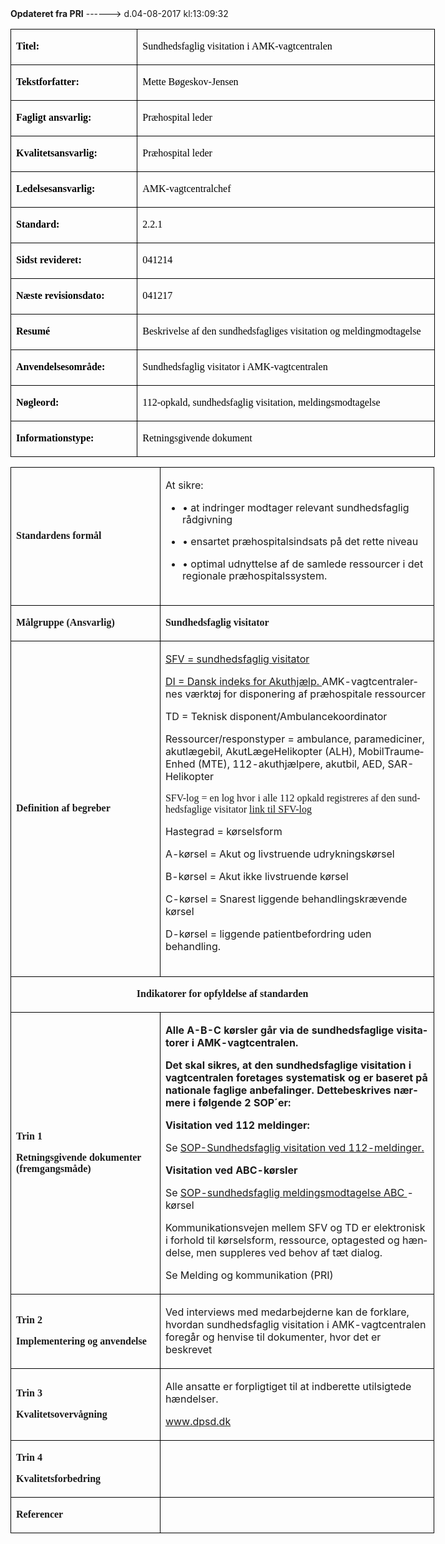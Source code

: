 <!--
.. title: sundhedsfaglig-visitation-i-amkvagtcentralen
.. slug: sundhedsfaglig-visitation-i-amkvagtcentralen
.. date: 2017-08-04 13:09:33 UTC+02:00
.. tags: 
.. category: 
.. link: 
.. description: 
.. type: text
.. hidetitle: True
-->

<div class="alert alert-success" role="alert"><b>Opdateret fra PRI</b>  ------>  d.04-08-2017  kl:13:09:32</div>

<div class="document" id="U53b9ae78ac084486ab4a1ec2fe81b9e4" lang="da-DK" xml:lang="da-DK" xmlns="http://www.w3.org/1999/xhtml">
 <table class="Tabel-Normal" style="width: 509.4pt;">
  <colgroup>
   <col style="width: 144.5pt;"/>
   <col style="width: 364.9pt;"/>
  </colgroup>
  <tbody>
   <tr>
    <td class="tableTop tableLeft" style="border-top-width: 0.5pt; border-top-style: solid; border-top-color: black; border-left-width: 0.5pt; border-left-style: solid; border-left-color: black; width: 144.5pt; background-color: transparent; color: black;">
     <p class="~clause~ Normal">
      <span style="font-family: Verdana; font-weight: bold;">
       Titel:
      </span>
     </p>
    </td>
    <td class="tableTop tableVertical tableRight" style="border-top-width: 0.5pt; border-top-style: solid; border-top-color: black; border-left-width: 0.5pt; border-left-style: solid; border-left-color: black; width: 364.9pt; background-color: transparent; color: black; border-right-width: 0.5pt; border-right-style: solid; border-right-color: black;">
     <p class="~clause~ Normal">
      <span style="font-family: Verdana;">
       Sundhedsfaglig visitation i AMK-vagtcentralen
      </span>
     </p>
    </td>
   </tr>
   <tr>
    <td class="tableLeft tableHorizontal" style="border-left-width: 0.5pt; border-left-style: solid; border-left-color: black; border-top-width: 0.5pt; border-top-style: solid; border-top-color: black; width: 144.5pt; background-color: transparent; color: black;">
     <p class="~clause~ Normal">
      <span style="font-family: Verdana; font-weight: bold;">
       Tekstforfatter:
      </span>
     </p>
    </td>
    <td class="tableHorizontal tableVertical tableRight" style="border-top-width: 0.5pt; border-top-style: solid; border-top-color: black; border-left-width: 0.5pt; border-left-style: solid; border-left-color: black; width: 364.9pt; background-color: transparent; color: black; border-right-width: 0.5pt; border-right-style: solid; border-right-color: black;">
     <p class="~clause~ Normal">
      <span style="font-family: Verdana;">
       Mette Bøgeskov-Jensen
      </span>
     </p>
    </td>
   </tr>
   <tr>
    <td class="tableLeft tableHorizontal" style="border-left-width: 0.5pt; border-left-style: solid; border-left-color: black; border-top-width: 0.5pt; border-top-style: solid; border-top-color: black; width: 144.5pt; background-color: transparent; color: black;">
     <p class="~clause~ Normal">
      <span style="font-family: Verdana; font-weight: bold;">
       Fagligt ansvarlig:
      </span>
     </p>
    </td>
    <td class="tableHorizontal tableVertical tableRight" style="border-top-width: 0.5pt; border-top-style: solid; border-top-color: black; border-left-width: 0.5pt; border-left-style: solid; border-left-color: black; width: 364.9pt; background-color: transparent; color: black; border-right-width: 0.5pt; border-right-style: solid; border-right-color: black;">
     <p class="~clause~ Normal">
      <span style="font-family: Verdana;">
       Præhospital leder
      </span>
     </p>
    </td>
   </tr>
   <tr>
    <td class="tableLeft tableHorizontal" style="border-left-width: 0.5pt; border-left-style: solid; border-left-color: black; border-top-width: 0.5pt; border-top-style: solid; border-top-color: black; width: 144.5pt; background-color: transparent; color: black;">
     <p class="~clause~ Normal">
      <span style="font-family: Verdana; font-weight: bold;">
       Kvalitetsansvarlig:
      </span>
     </p>
    </td>
    <td class="tableHorizontal tableVertical tableRight" style="border-top-width: 0.5pt; border-top-style: solid; border-top-color: black; border-left-width: 0.5pt; border-left-style: solid; border-left-color: black; width: 364.9pt; background-color: transparent; color: black; border-right-width: 0.5pt; border-right-style: solid; border-right-color: black;">
     <p class="~clause~ Normal">
      <span style="font-family: Verdana;">
       Præhospital leder
      </span>
     </p>
    </td>
   </tr>
   <tr>
    <td class="tableLeft tableHorizontal" style="border-left-width: 0.5pt; border-left-style: solid; border-left-color: black; border-top-width: 0.5pt; border-top-style: solid; border-top-color: black; width: 144.5pt; background-color: transparent; color: black;">
     <p class="~clause~ Normal">
      <span style="font-family: Verdana; font-weight: bold;">
       Ledelsesansvarlig:
      </span>
     </p>
    </td>
    <td class="tableHorizontal tableVertical tableRight" style="border-top-width: 0.5pt; border-top-style: solid; border-top-color: black; border-left-width: 0.5pt; border-left-style: solid; border-left-color: black; width: 364.9pt; background-color: transparent; color: black; border-right-width: 0.5pt; border-right-style: solid; border-right-color: black;">
     <p class="~clause~ Normal">
      <span style="font-family: Verdana;">
       AMK-vagtcentralchef
      </span>
     </p>
    </td>
   </tr>
   <tr>
    <td class="tableLeft tableHorizontal" style="border-left-width: 0.5pt; border-left-style: solid; border-left-color: black; border-top-width: 0.5pt; border-top-style: solid; border-top-color: black; width: 144.5pt; background-color: transparent; color: black;">
     <p class="~clause~ Normal">
      <span style="font-family: Verdana; font-weight: bold;">
       Standard:
      </span>
     </p>
    </td>
    <td class="tableHorizontal tableVertical tableRight" style="border-top-width: 0.5pt; border-top-style: solid; border-top-color: black; border-left-width: 0.5pt; border-left-style: solid; border-left-color: black; width: 364.9pt; background-color: transparent; color: black; border-right-width: 0.5pt; border-right-style: solid; border-right-color: black;">
     <p class="~clause~ Normal">
      <span style="font-family: Verdana;">
       2.2.1
      </span>
     </p>
    </td>
   </tr>
   <tr>
    <td class="tableLeft tableHorizontal" style="border-left-width: 0.5pt; border-left-style: solid; border-left-color: black; border-top-width: 0.5pt; border-top-style: solid; border-top-color: black; width: 144.5pt; background-color: transparent; color: black;">
     <p class="~clause~ Normal">
      <span style="font-family: Verdana; font-weight: bold;">
       Sidst revideret:
      </span>
     </p>
    </td>
    <td class="tableHorizontal tableVertical tableRight" style="border-top-width: 0.5pt; border-top-style: solid; border-top-color: black; border-left-width: 0.5pt; border-left-style: solid; border-left-color: black; width: 364.9pt; background-color: transparent; color: black; border-right-width: 0.5pt; border-right-style: solid; border-right-color: black;">
     <p class="~clause~ Normal">
      <span style="font-family: Verdana;">
       041214
      </span>
     </p>
    </td>
   </tr>
   <tr>
    <td class="tableLeft tableHorizontal" style="border-left-width: 0.5pt; border-left-style: solid; border-left-color: black; border-top-width: 0.5pt; border-top-style: solid; border-top-color: black; width: 144.5pt; background-color: transparent; color: black;">
     <p class="~clause~ Normal">
      <span style="font-family: Verdana; font-weight: bold;">
       Næste revisionsdato:
      </span>
     </p>
    </td>
    <td class="tableHorizontal tableVertical tableRight" style="border-top-width: 0.5pt; border-top-style: solid; border-top-color: black; border-left-width: 0.5pt; border-left-style: solid; border-left-color: black; width: 364.9pt; background-color: transparent; color: black; border-right-width: 0.5pt; border-right-style: solid; border-right-color: black;">
     <p class="~clause~ Normal">
      <span style="font-family: Verdana;">
       041217
      </span>
     </p>
    </td>
   </tr>
   <tr>
    <td class="tableLeft tableHorizontal" style="border-left-width: 0.5pt; border-left-style: solid; border-left-color: black; border-top-width: 0.5pt; border-top-style: solid; border-top-color: black; width: 144.5pt; background-color: transparent; color: black;">
     <p class="~clause~ Normal">
      <span style="font-family: Verdana; font-weight: bold;">
       Resumé
      </span>
     </p>
    </td>
    <td class="tableHorizontal tableVertical tableRight" style="border-top-width: 0.5pt; border-top-style: solid; border-top-color: black; border-left-width: 0.5pt; border-left-style: solid; border-left-color: black; width: 364.9pt; background-color: transparent; color: black; border-right-width: 0.5pt; border-right-style: solid; border-right-color: black;">
     <p class="~clause~ Normal">
      <span style="font-family: Verdana;">
       Beskrivelse af den sundhedsfagliges visitation og meldingmodtagelse
      </span>
     </p>
    </td>
   </tr>
   <tr>
    <td class="tableLeft tableHorizontal" style="border-left-width: 0.5pt; border-left-style: solid; border-left-color: black; border-top-width: 0.5pt; border-top-style: solid; border-top-color: black; width: 144.5pt; background-color: transparent; color: black;">
     <p class="~clause~ Normal">
      <span style="font-family: Verdana; font-weight: bold;">
       Anvendelsesområde:
      </span>
     </p>
    </td>
    <td class="tableHorizontal tableVertical tableRight" style="border-top-width: 0.5pt; border-top-style: solid; border-top-color: black; border-left-width: 0.5pt; border-left-style: solid; border-left-color: black; width: 364.9pt; background-color: transparent; color: black; border-right-width: 0.5pt; border-right-style: solid; border-right-color: black;">
     <p class="~clause~ Normal">
      <span style="font-family: Verdana;">
       Sundhedsfaglig visitator i AMK-vagtcentralen
      </span>
     </p>
    </td>
   </tr>
   <tr>
    <td class="tableLeft tableHorizontal" style="border-left-width: 0.5pt; border-left-style: solid; border-left-color: black; border-top-width: 0.5pt; border-top-style: solid; border-top-color: black; width: 144.5pt; background-color: transparent; color: black;">
     <p class="~clause~ Normal">
      <span style="font-family: Verdana; font-weight: bold;">
       Nøgleord:
      </span>
     </p>
    </td>
    <td class="tableHorizontal tableVertical tableRight" style="border-top-width: 0.5pt; border-top-style: solid; border-top-color: black; border-left-width: 0.5pt; border-left-style: solid; border-left-color: black; width: 364.9pt; background-color: transparent; color: black; border-right-width: 0.5pt; border-right-style: solid; border-right-color: black;">
     <p class="~clause~ Normal">
      <span style="font-family: Verdana;">
       112-opkald, sundhedsfaglig visitation, meldingsmodtagelse
      </span>
     </p>
    </td>
   </tr>
   <tr>
    <td class="tableBottom tableLeft tableHorizontal" style="border-bottom-width: 0.5pt; border-bottom-style: solid; border-bottom-color: black; border-left-width: 0.5pt; border-left-style: solid; border-left-color: black; border-top-width: 0.5pt; border-top-style: solid; border-top-color: black; width: 144.5pt; background-color: transparent; color: black;">
     <p class="~clause~ Normal">
      <span style="font-family: Verdana; font-weight: bold;">
       Informationstype:
      </span>
     </p>
    </td>
    <td class="tableBottom tableHorizontal tableVertical tableRight" style="border-bottom-width: 0.5pt; border-bottom-style: solid; border-bottom-color: black; border-top-width: 0.5pt; border-top-style: solid; border-top-color: black; border-left-width: 0.5pt; border-left-style: solid; border-left-color: black; width: 364.9pt; background-color: transparent; color: black; border-right-width: 0.5pt; border-right-style: solid; border-right-color: black;">
     <p class="~clause~ Normal">
      <span style="font-family: Verdana;">
       Retningsgivende dokument
      </span>
     </p>
    </td>
   </tr>
  </tbody>
 </table>
 <p class="~clause~ Normal">
 </p>
 <p class="~clause~ Normal">
 </p>
 <table class="Tabel-Normal" style="width: 508.65pt;">
  <colgroup>
   <col style="width: 179.25pt;"/>
   <col style="width: 329.4pt;"/>
  </colgroup>
  <tbody>
   <tr>
    <td class="tableTop tableLeft" style="border-top-width: 0.5pt; border-top-style: solid; border-top-color: black; border-left-width: 0.5pt; border-left-style: solid; border-left-color: black; width: 179.25pt;">
     <p class="~clause~ Normal">
      <span style="font-family: Verdana; font-weight: bold;">
       Standardens formål
      </span>
     </p>
     <p class="~clause~ Normal">
     </p>
    </td>
    <td class="tableTop tableVertical tableRight" style="border-top-width: 0.5pt; border-top-style: solid; border-top-color: black; border-left-width: 0.5pt; border-left-style: solid; border-left-color: black; width: 329.4pt; border-right-width: 0.5pt; border-right-style: solid; border-right-color: black;">
     <p class="~clause~ Normal">
      <span>
       At sikre:
      </span>
     </p>
     <ul class="list46">
      <li>
       <p class="~clause~ Listeafsnit level0" style="line-height: 14pt;">
        <span class="item">
         •
        </span>
        <span>
         at indringer modtager relevant sundhedsfaglig rådgivning
        </span>
       </p>
      </li>
      <li>
       <p class="~clause~ Listeafsnit level0" style="line-height: 14pt;">
        <span class="item">
         •
        </span>
        <span>
         ensartet præhospitalsindsats på det rette niveau
        </span>
       </p>
      </li>
      <li>
       <p class="~clause~ Listeafsnit level0" style="line-height: 14pt;">
        <span class="item">
         •
        </span>
        <span>
         optimal udnyttelse af de samlede ressourcer i det regionale præhospitalssystem.
        </span>
       </p>
      </li>
     </ul>
     <h2 class="~clause~ Overskrift2">
     </h2>
     <p class="~clause~ Normal">
     </p>
    </td>
   </tr>
   <tr>
    <td class="tableLeft tableHorizontal" style="border-left-width: 0.5pt; border-left-style: solid; border-left-color: black; border-top-width: 0.5pt; border-top-style: solid; border-top-color: black; width: 179.25pt;">
     <p class="~clause~ Normal">
      <span style="font-family: Verdana; font-weight: bold;">
       Målgruppe (Ansvarlig)
      </span>
     </p>
     <p class="~clause~ Normal">
     </p>
    </td>
    <td class="tableHorizontal tableVertical tableRight" style="border-top-width: 0.5pt; border-top-style: solid; border-top-color: black; border-left-width: 0.5pt; border-left-style: solid; border-left-color: black; width: 329.4pt; border-right-width: 0.5pt; border-right-style: solid; border-right-color: black;">
     <p class="~clause~ Normal">
      <span style="font-family: Verdana; font-weight: bold;">
       Sundhedsfaglig visitator
      </span>
     </p>
    </td>
   </tr>
   <tr>
    <td class="tableLeft tableHorizontal" style="border-left-width: 0.5pt; border-left-style: solid; border-left-color: black; border-top-width: 0.5pt; border-top-style: solid; border-top-color: black; width: 179.25pt;">
     <p class="~clause~ Normal">
      <span style="font-family: Verdana; font-weight: bold;">
       Definition af begreber
      </span>
     </p>
    </td>
    <td class="tableHorizontal tableVertical tableRight" style="border-top-width: 0.5pt; border-top-style: solid; border-top-color: black; border-left-width: 0.5pt; border-left-style: solid; border-left-color: black; width: 329.4pt; border-right-width: 0.5pt; border-right-style: solid; border-right-color: black;">
     <p class="~clause~ Normal">
      <a href="http://networking.rn.dk/faelles/beredskab/vagtcentral/Personale ben for alle/Forms/AllItems.aspx">
       <span class="Hyperlink">
        SFV = sundhedsfaglig visitator
       </span>
      </a>
      <span>
      </span>
     </p>
     <p class="~clause~ Normal">
      <a href="http://networking.rn.dk/faelles/beredskab/vagtcentral/falck/VC  SOP/Forms/AllItems.aspx">
       <span class="Hyperlink">
        DI = Dansk indeks for Akuthjælp.
       </span>
      </a>
      <span>
       AMK-vagtcentralernes værktøj for disponering af præhospitale ressourcer
      </span>
     </p>
     <p class="~clause~ Normal">
      <span>
       TD = Teknisk disponent/Ambulancekoordinator
      </span>
     </p>
     <p class="~clause~ Normal">
      <span>
       Ressourcer/responstyper = ambulance, paramediciner, akutlægebil, AkutLægeHelikopter (ALH), MobilTraumeEnhed (MTE), 112-akuthjælpere, akutbil, AED, SAR-Helikopter
      </span>
     </p>
     <p class="~clause~ Brdtekst">
      <span style='font-family: "Times New Roman"; font-size: 12pt;'>
       SFV-log = en log hvor i alle 112 opkald registreres af den sundhedsfaglige visitator
      </span>
      <span>
      </span>
      <a href="http://networking.rn.dk/faelles/beredskab/vagtcentral/Lists/SFD log/AllItems.aspx">
       <span class="Hyperlink" style='font-family: "Times New Roman"; font-size: 12pt;'>
        link til SFV-log
       </span>
      </a>
     </p>
     <p class="~clause~ Normal">
      <span>
       Hastegrad = kørselsform
      </span>
     </p>
     <p class="~clause~ Normal">
      <span>
       A-kørsel = Akut og livstruende udrykningskørsel
      </span>
     </p>
     <p class="~clause~ Normal">
      <span>
       B-kørsel = Akut ikke livstruende kørsel
      </span>
     </p>
     <p class="~clause~ Normal">
      <span>
       C-kørsel = Snarest liggende behandlingskrævende kørsel
      </span>
     </p>
     <p class="~clause~ Normal">
      <span>
       D-kørsel = liggende patientbefordring uden behandling.
      </span>
     </p>
     <h2 class="~clause~ Overskrift2">
     </h2>
     <p class="~clause~ Normal">
     </p>
     <p class="~clause~ Normal">
     </p>
    </td>
   </tr>
   <tr>
    <td class="tableLeft tableHorizontal tableRight" colspan="2" style="border-left-width: 0.5pt; border-left-style: solid; border-left-color: black; border-top-width: 0.5pt; border-top-style: solid; border-top-color: black; width: 508.65pt; border-right-width: 0.5pt; border-right-style: solid; border-right-color: black;">
     <p class="~clause~ Normal" style="text-align: center;">
     </p>
     <p class="~clause~ Normal" style="text-align: center;">
      <span style="font-family: Verdana; font-weight: bold;">
       Indikatorer for opfyldelse af standarden
      </span>
     </p>
     <p class="~clause~ Normal" style="text-align: center;">
     </p>
    </td>
   </tr>
   <tr>
    <td class="tableLeft tableHorizontal" style="border-left-width: 0.5pt; border-left-style: solid; border-left-color: black; border-top-width: 0.5pt; border-top-style: solid; border-top-color: black; width: 179.25pt;">
     <p class="~clause~ Normal">
      <span style="font-family: Verdana; font-weight: bold;">
       Trin 1
      </span>
     </p>
     <p class="~clause~ Normal">
      <span style="font-family: Verdana; font-weight: bold;">
       Retningsgivende dokumenter (fremgangsmåde)
      </span>
     </p>
     <p class="~clause~ Normal">
     </p>
    </td>
    <td class="tableHorizontal tableVertical tableRight" style="border-top-width: 0.5pt; border-top-style: solid; border-top-color: black; border-left-width: 0.5pt; border-left-style: solid; border-left-color: black; width: 329.4pt; border-right-width: 0.5pt; border-right-style: solid; border-right-color: black;">
     <p class="~clause~ Normal">
      <span style="font-weight: bold;">
       Alle A-B-C kørsler går via de sundhedsfaglige visitatorer i AMK-vagtcentralen.
      </span>
     </p>
     <p class="~clause~ Brdtekst">
      <span style="font-weight: bold;">
       Det skal sikres, at den sundhedsfaglige visitation i vagtcentralen foretages systematisk og er baseret på
      </span>
      <span>
      </span>
      <span style="font-weight: bold;">
       nationale faglige anbefalinger. Dettebeskrives nærmere i følgende 2 SOP´er:
      </span>
     </p>
     <p class="~clause~ Normal">
     </p>
     <p class="~clause~ Normal">
      <span style="font-weight: bold;">
       Visitation ved 112 meldinger:
      </span>
     </p>
     <p class="~clause~ Normal">
      <span>
       Se
      </span>
      <a href="http://networking.rn.dk/faelles/beredskab/vagtcentral/falck/VC  SOP/Forms/AllItems.aspx">
       <span class="Hyperlink">
        SOP-Sundhedsfaglig visitation ved 112-meldinger.
       </span>
      </a>
     </p>
     <p class="~clause~ Normal">
     </p>
     <p class="~clause~ Normal">
      <span style="font-weight: bold;">
       Visitation ved ABC-kørsler
      </span>
     </p>
     <p class="~clause~ Normal">
      <span>
       Se
      </span>
      <a href="http://networking.rn.dk/faelles/beredskab/vagtcentral/falck/VC  SOP/Forms/AllItems.aspx">
       <span class="Hyperlink">
        SOP-sundhedsfaglig
       </span>
      </a>
      <span class="Hyperlink">
      </span>
      <a href="http://networking.rn.dk/faelles/beredskab/vagtcentral/falck/VC  SOP/Forms/AllItems.aspx">
       <span class="Hyperlink">
        meldingsmodtagelse ABC
       </span>
      </a>
      <span class="Hyperlink">
       -kørsel
      </span>
     </p>
     <p class="~clause~ Normal">
     </p>
     <p class="~clause~ Normal">
      <span>
       Kommunikationsvejen mellem SFV og TD er elektronisk i forhold til kørselsform, ressource, optagested og hændelse, men suppleres ved behov af tæt dialog.
      </span>
      <a id="a_GoBack">
      </a>
      <span>
      </span>
     </p>
     <p class="~clause~ Normal">
      <span>
       Se Melding og kommunikation (PRI)
      </span>
     </p>
     <p class="~clause~ Normal">
     </p>
    </td>
   </tr>
   <tr>
    <td class="tableLeft tableHorizontal" style="border-left-width: 0.5pt; border-left-style: solid; border-left-color: black; border-top-width: 0.5pt; border-top-style: solid; border-top-color: black; width: 179.25pt;">
     <p class="~clause~ Normal">
      <span style="font-family: Verdana; font-weight: bold;">
       Trin 2
      </span>
     </p>
     <p class="~clause~ Normal">
      <span style="font-family: Verdana; font-weight: bold;">
       Implementering og anvendelse
      </span>
     </p>
     <p class="~clause~ Normal">
     </p>
    </td>
    <td class="tableHorizontal tableVertical tableRight" style="border-top-width: 0.5pt; border-top-style: solid; border-top-color: black; border-left-width: 0.5pt; border-left-style: solid; border-left-color: black; width: 329.4pt; border-right-width: 0.5pt; border-right-style: solid; border-right-color: black;">
     <p class="~clause~ Normal">
      <span>
       Ved interviews med medarbejderne kan de forklare, hvordan sundhedsfaglig visitation i AMK-vagtcentralen foregår og henvise til dokumenter, hvor det er beskrevet
      </span>
     </p>
    </td>
   </tr>
   <tr>
    <td class="tableLeft tableHorizontal" style="border-left-width: 0.5pt; border-left-style: solid; border-left-color: black; border-top-width: 0.5pt; border-top-style: solid; border-top-color: black; width: 179.25pt;">
     <p class="~clause~ Normal">
      <span style="font-family: Verdana; font-weight: bold;">
       Trin 3
      </span>
     </p>
     <p class="~clause~ Normal">
      <span style="font-family: Verdana; font-weight: bold;">
       Kvalitetsovervågning
      </span>
     </p>
     <p class="~clause~ Normal">
     </p>
    </td>
    <td class="tableHorizontal tableVertical tableRight" style="border-top-width: 0.5pt; border-top-style: solid; border-top-color: black; border-left-width: 0.5pt; border-left-style: solid; border-left-color: black; width: 329.4pt; border-right-width: 0.5pt; border-right-style: solid; border-right-color: black;">
     <p class="~clause~ Normal">
      <span>
       Alle ansatte er forpligtiget til at indberette utilsigtede hændelser.
      </span>
     </p>
     <p class="~clause~ Normal">
      <a href="http://www.dpsd.dk/">
       <span class="Hyperlink">
        www.dpsd.dk
       </span>
      </a>
     </p>
     <p class="~clause~ Normal">
     </p>
    </td>
   </tr>
   <tr>
    <td class="tableLeft tableHorizontal" style="border-left-width: 0.5pt; border-left-style: solid; border-left-color: black; border-top-width: 0.5pt; border-top-style: solid; border-top-color: black; width: 179.25pt;">
     <p class="~clause~ Normal">
      <span style="font-family: Verdana; font-weight: bold;">
       Trin 4
      </span>
     </p>
     <p class="~clause~ Normal">
      <span style="font-family: Verdana; font-weight: bold;">
       Kvalitetsforbedring
      </span>
     </p>
     <p class="~clause~ Normal">
     </p>
    </td>
    <td class="tableHorizontal tableVertical tableRight" style="border-top-width: 0.5pt; border-top-style: solid; border-top-color: black; border-left-width: 0.5pt; border-left-style: solid; border-left-color: black; width: 329.4pt; border-right-width: 0.5pt; border-right-style: solid; border-right-color: black;">
     <p class="~clause~ Normal">
     </p>
    </td>
   </tr>
   <tr>
    <td class="tableBottom tableLeft tableHorizontal" style="border-bottom-width: 0.5pt; border-bottom-style: solid; border-bottom-color: black; border-left-width: 0.5pt; border-left-style: solid; border-left-color: black; border-top-width: 0.5pt; border-top-style: solid; border-top-color: black; width: 179.25pt;">
     <p class="~clause~ Normal">
      <span style="font-family: Verdana; font-weight: bold;">
       Referencer
      </span>
     </p>
     <p class="~clause~ Normal">
     </p>
    </td>
    <td class="tableBottom tableHorizontal tableVertical tableRight" style="border-bottom-width: 0.5pt; border-bottom-style: solid; border-bottom-color: black; border-top-width: 0.5pt; border-top-style: solid; border-top-color: black; border-left-width: 0.5pt; border-left-style: solid; border-left-color: black; width: 329.4pt; border-right-width: 0.5pt; border-right-style: solid; border-right-color: black;">
     <p class="~clause~ Normal">
     </p>
    </td>
   </tr>
  </tbody>
 </table>
 <p class="~clause~ Normal">
 </p>
 <p class="~clause~ Normal">
 </p>
</div>
